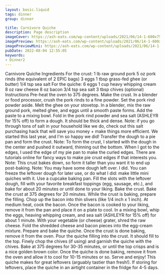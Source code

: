 ```yaml
---
layout: basic.liquid
tags: dinner
group: dinner

title: Carnivore Quiche
description: Page description
imageCover: https://ash-eats.com/wp-content/uploads/2021/06/14-1-600x750.jpg
imagePreview: https://ash-eats.com/wp-content/uploads/2021/06/14-1-600x750.jpg
imagePreviewMini: https://ash-eats.com/wp-content/uploads/2021/06/14-1-600x750.jpg
pubDate: 2022-08-04 12:55:05
keywords:
- Dinner2
---
```


Carnivore Quiche
Ingredients
For the crust:
1 lb raw ground pork
5 oz pork rinds (the equivalent of 2 EPIC bags)
3 eggs
1 tbsp grass-fed ghee (or butter)
1/4 tsp sea salt
For the quiche:
6 eggs
1 cup heavy whipping cream
8 oz raw cheese
8 oz bacon
3/4 tsp sea salt
3 tbsp chives (optional)
Instructions
Pre-heat the oven to 375 degrees.
Make the crust.
In a blender or food processor, crush the pork rinds to a fine powder. Set the pork rind powder aside.
Melt the ghee on your stovetop.
In a blender, mix the raw ground pork, melted ghee, and eggs until a smooth paste forms.
Add the paste to a mixing bowl. Fold in the pork rind powder and sea salt (ASHLEYR for 15% off) to form a dough. It should be thick and dense.
Note: if you go through tons of salt in your household like we do, check out this salt purchasing hack that will save you money + make things more efficient. We started this last year, and I'm so happy we did!
Transfer the dough to a pie pan and form the crust.
Note: To form the crust, I started with the dough in the center and pushed it outward, thinning out the bottom. When I got to the edges, I used the edge of my pie pan to make the curled edges. There are tutorials online for fancy ways to make pie crust edges if that interests you.
Note: This crust bakes down, so form it taller than you want it to end up post-baking.
Note: You may have some dough left over. I did. You can freeze the leftover dough for later use, or do what I did: make little mini quiches with it. Use a cupcake baking pan. Fill the slots with the leftover dough, fill with your favorite breakfast toppings (egg, sausage, etc.), and bake for about 20 minutes or until done to your liking.
Bake the crust.
Bake the crust at 375 degrees for 20 minutes.
While the crust is baking, prepare the filling.
Chop up the bacon into thin slivers (like 1/4 inch x 1 inch).
At medium heat, cook the bacon.
Once the bacon is cooked to your liking, remove it from the pan and place it on a plate to cool.
In a mixing bowl, whip the eggs, heaving whipping cream, and sea salt (ASHLEYR for 15% off) for about 1 minute.
With your vegetable (or cheese) grater, shred the raw cheese.
Fold the shredded cheese and bacon pieces into the egg-cream mixture.
Prepare and bake the quiche.
Once the crust is done baking, remove it from the oven.
Pour the quiche filling into the crust. It should fill to the top.
Finely chop the chives (if using) and garnish the quiche with the chives.
Bake at 375 degrees for 30-35 minutes, or until the top crisps and is a nice golden brown color.
Once the quiche is done baking, remove it from the oven and allow it to cool for 10-15 minutes or so. Serve and enjoy!
This quiche makes for great leftovers (arguably tastier than fresh!). If storing for leftovers, place the quiche in an airtight container in the fridge for 4-5 days.

